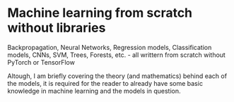 # Machine learning from scratch without libraries

Backpropagation, Neural Networks, Regression models, Classification models, CNNs, SVM, Trees, Forests, etc. - all writtern from scratch without PyTorch or TensorFlow


Altough, I am briefly covering the theory (and mathematics) behind each of the models, it is required for the reader to already have some basic knowledge in machine learning and the models in question.